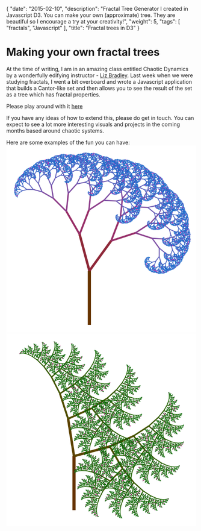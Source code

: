 {
   "date": "2015-02-10",
   "description": "Fractal Tree Generator I created in Javascript D3. You can make your own (approximate) tree. They are beautiful so I encourage a try at your creativity!",
   "weight": 5,
   "tags": [
      "fractals",
      "Javascript"
   ],
   "title": "Fractal trees in D3"
}

# Making your own fractal trees

At the time of writing, I am in an amazing class entitled Chaotic Dynamics by a wonderfully edifying instructor - [Liz Bradley](http://www.cs.colorado.edu/~lizb/).  Last week when we were studying fractals, I went a bit overboard and wrote a Javascript application that builds a Cantor-like set and then allows you to see the result of the set as a tree which has fractal properties.

Please play around with it [here](http://mwskirpan.com/FractalTree/)

If you have any ideas of how to extend this, please do get in touch.  You can expect to see a lot more interesting visuals and projects in the coming months based around chaotic systems.

Here are some examples of the fun you can have:
![curly](/images/curlyBlue.png)
![xmas](/images/xmasTree.png)
